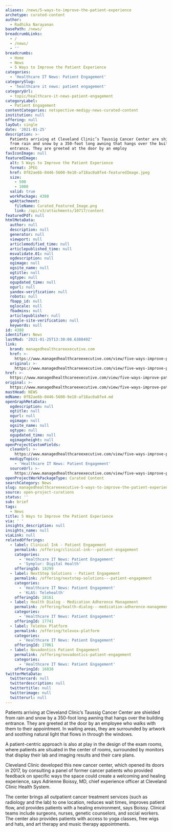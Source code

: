 ```yaml
---
aliases: /news/5-ways-to-improve-the-patient-experience
archetype: curated-content
author:
  - Radhika Narayanan
basePath: /news/
breadcrumbLinks:
  - /
  - /news/
  - ''
breadcrumbs:
  - Home
  - News
  - 5 Ways to Improve the Patient Experience
categories:
  - 'Healthcare IT News: Patient Engagement'
categorySlug:
  - 'healthcare it news: patient engagement'
categoryUrl:
  - topic/healthcare-it-news-patient-engagement
categoryLabel:
  - Patient Engagement
contentCategories: netspective-medigy-news-curated-content
institution: null
offering: null
layOut: single
date: '2021-01-25'
description: >-
  Patients arriving at Cleveland Clinic’s Taussig Cancer Center are shielded
  from rain and snow by a 350-foot long awning that hangs over the building
  entrance. They are greeted at the door by an employ
favIconImage: null
featuredImage:
  alt: 5 Ways to Improve the Patient Experience
  format: JPEG
  href: 0f82ae6b-0446-5600-9e10-af18ac0a8fe4-featuredImage.jpeg
  size:
    - 500
    - 1000
  valid: true
  workPackage: 4388
  wpAttachment:
    fileName: Curated_Featured_Image.png
    link: /api/v3/attachments/10717/content
featuredPdf: null
htmlMetaData:
  author: null
  description: null
  generator: null
  viewport: null
  articlemodified_time: null
  articlepublished_time: null
  msvalidate.01: null
  ogdescription: null
  ogimage: null
  ogsite_name: null
  ogtitle: null
  ogtype: null
  ogupdated_time: null
  ogurl: null
  yandex-verification: null
  robots: null
  fbapp_id: null
  oglocale: null
  fbadmins: null
  articlepublisher: null
  google-site-verification: null
  keywords: null
id: 4388
identifier: News
lastMod: '2021-01-25T13:30:08.638849Z'
link:
  brand: managedhealthcareexecutive.com
  href: >-
    https://www.managedhealthcareexecutive.com/view/five-ways-improve-patient-experience
  original: >-
    https://www.managedhealthcareexecutive.com/view/five-ways-improve-patient-experience
href: >-
  https://www.managedhealthcareexecutive.com/view/five-ways-improve-patient-experience
original: >-
  https://www.managedhealthcareexecutive.com/view/five-ways-improve-patient-experience
mastHead: NEWS
mdName: 0f82ae6b-0446-5600-9e10-af18ac0a8fe4.md
openGraphMetaData:
  ogdescription: null
  ogtitle: null
  ogurl: null
  ogimage: null
  ogsite_name: null
  ogtype: null
  ogupdated_time: null
  ogimageheight: null
openProjectCustomFields:
  cleanUrl: >-
    https://www.managedhealthcareexecutive.com/view/five-ways-improve-patient-experience
  medigyTopics:
    - 'Healthcare IT News: Patient Engagement'
  sourceUrl: >-
    https://www.managedhealthcareexecutive.com/view/five-ways-improve-patient-experience
openProjectWorkPackageType: Curated Content
searchCategory: News
slug: managedhealthcareexecutive-5-ways-to-improve-the-patient-experience
source: open-project-curations
status: ''
sub: brief
tags:
  - News
title: 5 Ways to Improve the Patient Experience
via: ' '
insights_description: null
insights_name: null
viaLink: null
relatedOfferings:
  - label: Clinical Ink - Patient Engagement
    permalink: /offering/clinical-ink---patient-engagement
    categories:
      - 'Healthcare IT News: Patient Engagement'
      - 'Symplur: Digital Health'
    offeringId: 18299
  - label: NextStep Solutions - Patient Engagement
    permalink: /offering/nextstep-solutions---patient-engagement
    categories:
      - 'Healthcare IT News: Patient Engagement'
      - 'KLAS: Telehealth'
    offeringId: 18161
  - label: Health Dialog - Medication Adherence Management
    permalink: /offering/health-dialog---medication-adherence-management
    categories:
      - 'Healthcare IT News: Patient Engagement'
    offeringId: 17741
  - label: TeleVox Platform
    permalink: /offering/televox-platform
    categories:
      - 'Healthcare IT News: Patient Engagement'
    offeringId: 17061
  - label: Novadontics Patient Engagement
    permalink: /offering/novadontics-patient-engagement
    categories:
      - 'Healthcare IT News: Patient Engagement'
    offeringId: 16838
twitterMetaData:
  twittercard: null
  twitterdescription: null
  twittertitle: null
  twitterimage: null
  twitterurl: null
---
```

<p>Patients arriving at Cleveland Clinic’s Taussig Cancer Center are shielded from rain and snow by a 350-foot long awning that hangs over the building entrance. They are greeted at the door by an employee who walks with them to their appointment. In waiting areas, they are surrounded by artwork and soothing natural light that flows in through the windows.</p><p>A patient-centric approach is also at play in the design of the exam rooms, where patients are situated in the center of rooms, surrounded by monitors that display their lab and imaging results and their care plans.&nbsp;</p><p>Cleveland Clinic developed this new cancer center, which opened its doors in 2017, by consulting a panel of former cancer patients who provided feedback on specific ways the space could create a welcoming and healing experience, says Adrienne Boissy, MD, chief experience officer at Cleveland Clinic Health System.</p><p>The center brings all outpatient cancer treatment services (such as radiology and the lab) to one location, reduces wait times, improves patient flow, and provides patients with a healing environment, says Boissy. Clinical teams include surgeons, nurses, genetic counselors, and social workers. The center also provides patients with access to yoga classes, free wigs and hats, and art therapy and music therapy appointments.</p>